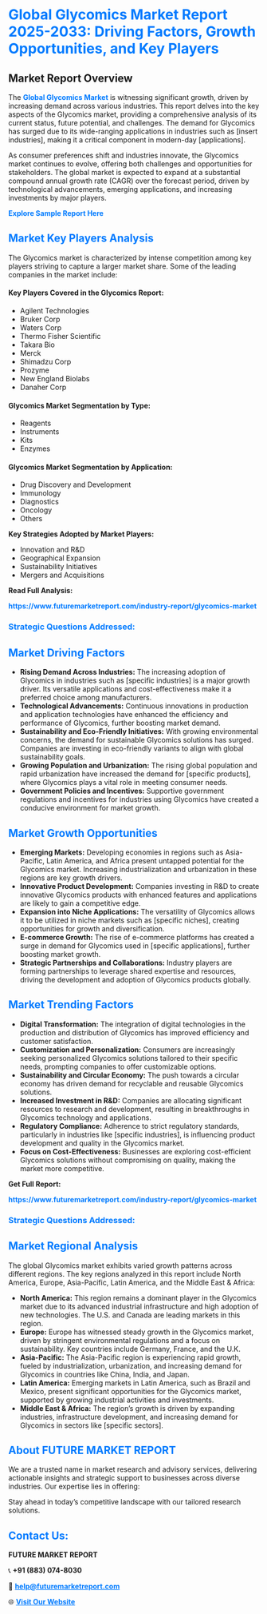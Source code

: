 <h1 style="color: #007BFF;">Global Glycomics Market Report 2025-2033: Driving Factors, Growth Opportunities, and Key Players</h1>

<section id="overview">
<h2>Market Report Overview</h2>
<p>The <a href="https://www.futuremarketreport.com/industry-report/glycomics-market" style="color: #007BFF; text-decoration: none;"><strong>Global Glycomics Market</strong></a> is witnessing significant growth, driven by increasing demand across various industries. This report delves into the key aspects of the Glycomics market, providing a comprehensive analysis of its current status, future potential, and challenges. The demand for Glycomics has surged due to its wide-ranging applications in industries such as [insert industries], making it a critical component in modern-day [applications].</p>
<p>As consumer preferences shift and industries innovate, the Glycomics market continues to evolve, offering both challenges and opportunities for stakeholders. The global market is expected to expand at a substantial compound annual growth rate (CAGR) over the forecast period, driven by technological advancements, emerging applications, and increasing investments by major players.</p>
</section>

<section id="overview">
<p><a href="https://www.futuremarketreport.com/request-sample/reportId=35921" style="color: #007BFF; text-decoration: none;"><strong>Explore Sample Report Here</strong></a></p>
</section>

<section id="key-players">
<h2 style="color: #007BFF;">Market Key Players Analysis</h2>
<p>The Glycomics market is characterized by intense competition among key players striving to capture a larger market share. Some of the leading companies in the market include:</p>
<h4>Key Players Covered in the Glycomics Report:</h4>
<ul><li>Agilent Technologies</li><li>Bruker Corp</li><li>Waters Corp</li><li>Thermo Fisher Scientific</li><li>Takara Bio</li><li>Merck</li><li>Shimadzu Corp</li><li>Prozyme</li><li>New England Biolabs</li><li>Danaher Corp</li></ul>
<h4>Glycomics Market Segmentation by Type:</h4>
<ul><li>Reagents</li><li>Instruments</li><li>Kits</li><li>Enzymes</li></ul>

<h4>Glycomics Market Segmentation by Application:</h4>
<ul><li>Drug Discovery and Development</li><li>Immunology</li><li>Diagnostics</li><li>Oncology</li><li>Others</li></ul>
<p><strong>Key Strategies Adopted by Market Players:</strong></p>
<ul>
<li>Innovation and R&D</li>
<li>Geographical Expansion</li>
<li>Sustainability Initiatives</li>
<li>Mergers and Acquisitions</li>
</ul>
</section>

<section>
<p><strong>Read Full Analysis: </strong></p><a href="https://www.futuremarketreport.com/industry-report/glycomics-market" style="color: #007BFF; text-decoration: none;"><strong>https://www.futuremarketreport.com/industry-report/glycomics-market</strong></a>
<h3 style="color: #007BFF;">Strategic Questions Addressed:</h3>
</section>

<section id="driving-factors">
<h2 style="color: #007BFF;">Market Driving Factors</h2>
<ul>
<li><strong>Rising Demand Across Industries:</strong> The increasing adoption of Glycomics in industries such as [specific industries] is a major growth driver. Its versatile applications and cost-effectiveness make it a preferred choice among manufacturers.</li>
<li><strong>Technological Advancements:</strong> Continuous innovations in production and application technologies have enhanced the efficiency and performance of Glycomics, further boosting market demand.</li>
<li><strong>Sustainability and Eco-Friendly Initiatives:</strong> With growing environmental concerns, the demand for sustainable Glycomics solutions has surged. Companies are investing in eco-friendly variants to align with global sustainability goals.</li>
<li><strong>Growing Population and Urbanization:</strong> The rising global population and rapid urbanization have increased the demand for [specific products], where Glycomics plays a vital role in meeting consumer needs.</li>
<li><strong>Government Policies and Incentives:</strong> Supportive government regulations and incentives for industries using Glycomics have created a conducive environment for market growth.</li>
</ul>
</section>

<section id="growth-opportunities">
<h2 style="color: #007BFF;">Market Growth Opportunities</h2>
<ul>
<li><strong>Emerging Markets:</strong> Developing economies in regions such as Asia-Pacific, Latin America, and Africa present untapped potential for the Glycomics market. Increasing industrialization and urbanization in these regions are key growth drivers.</li>
<li><strong>Innovative Product Development:</strong> Companies investing in R&D to create innovative Glycomics products with enhanced features and applications are likely to gain a competitive edge.</li>
<li><strong>Expansion into Niche Applications:</strong> The versatility of Glycomics allows it to be utilized in niche markets such as [specific niches], creating opportunities for growth and diversification.</li>
<li><strong>E-commerce Growth:</strong> The rise of e-commerce platforms has created a surge in demand for Glycomics used in [specific applications], further boosting market growth.</li>
<li><strong>Strategic Partnerships and Collaborations:</strong> Industry players are forming partnerships to leverage shared expertise and resources, driving the development and adoption of Glycomics products globally.</li>
</ul>
</section>

<section id="trending-factors">
<h2 style="color: #007BFF;">Market Trending Factors</h2>
<ul>
<li><strong>Digital Transformation:</strong> The integration of digital technologies in the production and distribution of Glycomics has improved efficiency and customer satisfaction.</li>
<li><strong>Customization and Personalization:</strong> Consumers are increasingly seeking personalized Glycomics solutions tailored to their specific needs, prompting companies to offer customizable options.</li>
<li><strong>Sustainability and Circular Economy:</strong> The push towards a circular economy has driven demand for recyclable and reusable Glycomics solutions.</li>
<li><strong>Increased Investment in R&D:</strong> Companies are allocating significant resources to research and development, resulting in breakthroughs in Glycomics technology and applications.</li>
<li><strong>Regulatory Compliance:</strong> Adherence to strict regulatory standards, particularly in industries like [specific industries], is influencing product development and quality in the Glycomics market.</li>
<li><strong>Focus on Cost-Effectiveness:</strong> Businesses are exploring cost-efficient Glycomics solutions without compromising on quality, making the market more competitive.</li>
</ul>
</section>

<section>
<p><strong>Get Full Report: </strong></p><a href="https://www.futuremarketreport.com/industry-report/glycomics-market" style="color: #007BFF; text-decoration: none;"><strong>https://www.futuremarketreport.com/industry-report/glycomics-market</strong></a>
<h3 style="color: #007BFF;">Strategic Questions Addressed:</h3>
</section>


<section id="regional-analysis">
<h2 style="color: #007BFF;">Market Regional Analysis</h2>
<p>The global Glycomics market exhibits varied growth patterns across different regions. The key regions analyzed in this report include North America, Europe, Asia-Pacific, Latin America, and the Middle East & Africa:</p>
<ul>
<li><strong>North America:</strong> This region remains a dominant player in the Glycomics market due to its advanced industrial infrastructure and high adoption of new technologies. The U.S. and Canada are leading markets in this region.</li>
<li><strong>Europe:</strong> Europe has witnessed steady growth in the Glycomics market, driven by stringent environmental regulations and a focus on sustainability. Key countries include Germany, France, and the U.K.</li>
<li><strong>Asia-Pacific:</strong> The Asia-Pacific region is experiencing rapid growth, fueled by industrialization, urbanization, and increasing demand for Glycomics in countries like China, India, and Japan.</li>
<li><strong>Latin America:</strong> Emerging markets in Latin America, such as Brazil and Mexico, present significant opportunities for the Glycomics market, supported by growing industrial activities and investments.</li>
<li><strong>Middle East & Africa:</strong> The region’s growth is driven by expanding industries, infrastructure development, and increasing demand for Glycomics in sectors like [specific sectors].</li>
</ul>
</section>

<footer>
<h2 style="color: #007BFF;">About FUTURE MARKET REPORT</h2>
<p>We are a trusted name in market research and advisory services, delivering actionable insights and strategic support to businesses across diverse industries. Our expertise lies in offering:</p>

<p>Stay ahead in today’s competitive landscape with our tailored research solutions.</p>

<h2 style="color: #007BFF;">Contact Us:</h2>
<p><strong>FUTURE MARKET REPORT</strong></p>
<p>📞 <strong>+91 (883) 074-8030</strong></p>
<p>📧 <strong><a href="mailto:help@futuremarketreport.com" style="color: #007BFF;">help@futuremarketreport.com</a></strong></p>
<p>🌐 <strong><a href="https://www.futuremarketreport.com/" style="color: #007BFF;">Visit Our Website</a></strong></p>
</footer>